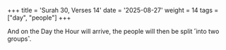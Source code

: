 +++
title = 'Surah 30, Verses 14'
date = '2025-08-27'
weight = 14
tags = ["day", "people"]
+++

And on the Day the Hour will arrive, the people will then be split ˹into two groups˺.